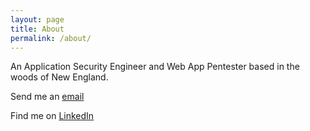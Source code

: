 ```yaml
---
layout: page
title: About
permalink: /about/
---
```


An Application Security Engineer and Web App Pentester based in the woods of New England.

Send me an [email](mailto:rjxmurphy@gmail.com)

Find me on [LinkedIn](https://linkedin.com/rjmurphy)

